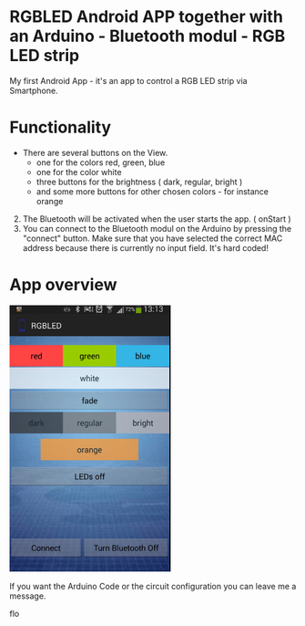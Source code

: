 RGBLED Android APP together with an Arduino - Bluetooth modul - RGB LED strip
======

My first Android App - it's an app to control a RGB LED strip via Smartphone. 


# Functionality
* There are several buttons on the View. 
    - one for the colors red, green, blue
    - one for the color white
    - three buttons for the brightness ( dark, regular, bright ) 
    - and some more buttons for other chosen colors - for instance orange
2. The Bluetooth will be activated when the user starts the app. ( onStart )
3. You can connect to the Bluetooth modul on the Arduino by pressing the "connect" button. Make sure that you have selected the correct MAC address because there is currently no input field. It's hard coded!

# App overview
![alt text](https://github.com/fLooojava/RGBLED/blob/master/src/images/Screenshot%20from%202014-07-07%2013:15:38.png?raw=true "App Overview")

If you want the Arduino Code or the  circuit configuration you can leave me a message.

flo


